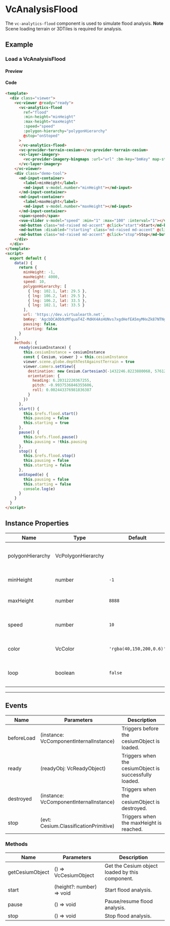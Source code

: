 # VcAnalysisFlood

The `vc-analytics-flood` component is used to simulate flood analysis. **Note** Scene loading terrain or 3DTiles is required for analysis.

## Example

### Load a VcAnalysisFlood

#### Preview

<doc-preview>
  <template>
    <div class="viewer">
      <vc-viewer @ready="ready">
        <vc-analytics-flood
          ref="flood"
          :min-height="minHeight"
          :max-height="maxHeight"
          :speed="speed"
          :polygon-hierarchy="polygonHierarchy"
          @stop="onStoped"
        >
        </vc-analytics-flood>
        <vc-provider-terrain-cesium></vc-provider-terrain-cesium>
        <vc-layer-imagery>
          <vc-provider-imagery-bingmaps :url="url" :bm-key="bmKey" map-style="Aerial"></vc-provider-imagery-bingmaps>
        </vc-layer-imagery>
      </vc-viewer>
      <div class="demo-tool">
        <md-input-container>
          <label>minHeight</label>
          <md-input v-model.number="minHeight"></md-input>
        </md-input-container>
        <md-input-container>
          <label>maxHeight</label>
          <md-input v-model.number="maxHeight"></md-input>
        </md-input-container>
        <span>speed</span>
        <vue-slider v-model="speed" :min="1" :max="100" :interval="1"></vue-slider>
        <md-button class="md-raised md-accent" @click="start">Start</md-button>
        <md-button :disabled="!starting" class="md-raised md-accent" @click="pause">{{pausing ? 'Start' : 'Pause'}}</md-button>
        <md-button class="md-raised md-accent" @click="stop">Stop</md-button>
      </div>
    </div>
  </template>
  <script>
    export default {
      data() {
        return {
          minHeight: -1,
          maxHeight: 4000,
          speed: 10,
          polygonHierarchy: [
            { lng: 102.1, lat: 29.5 },
            { lng: 106.2, lat: 29.5 },
            { lng: 106.2, lat: 33.5 },
            { lng: 102.1, lat: 33.5 }
          ],
          url: 'https://dev.virtualearth.net',
          bmKey: 'AgcbDCAOb9zMfquaT4Z-MdHX4AsHUNvs7xgdHefEA5myMHxZk87NTNgdLbG90IE-', // 可到(https://www.bingmapsportal.com/)申请Key。
          pausing: false,
          starting: false
        }
      },
      methods: {
        ready(cesiumInstance) {
          this.cesiumInstance = cesiumInstance
          const { Cesium, viewer } = this.cesiumInstance
          viewer.scene.globe.depthTestAgainstTerrain = true
          viewer.camera.setView({
            destination: new Cesium.Cartesian3(-1432246.8223880068, 5761224.588247942, 3297281.1889481535),
            orientation: {
              heading: 6.20312220367255,
              pitch: -0.9937536846355606,
              roll: 0.002443376981836387
            }
          })
        },
        start (){
          this.$refs.flood.start()
          this.pausing = false
          this.starting = true
        },
        pause() {
          this.$refs.flood.pause()
          this.pausing = !this.pausing
        },
        stop() {
          this.$refs.flood.stop()
          this.pausing = false
          this.starting = false
        },
        onStoped(e) {
          this.pausing = false
          this.starting = false
          console.log(e)
        }
      }
    }
  </script>
</doc-preview>

#### Code

```html
<template>
  <div class="viewer">
    <vc-viewer @ready="ready">
      <vc-analytics-flood
        ref="flood"
        :min-height="minHeight"
        :max-height="maxHeight"
        :speed="speed"
        :polygon-hierarchy="polygonHierarchy"
        @stop="onStoped"
      >
      </vc-analytics-flood>
      <vc-provider-terrain-cesium></vc-provider-terrain-cesium>
      <vc-layer-imagery>
        <vc-provider-imagery-bingmaps :url="url" :bm-key="bmKey" map-style="Aerial"></vc-provider-imagery-bingmaps>
      </vc-layer-imagery>
    </vc-viewer>
    <div class="demo-tool">
      <md-input-container>
        <label>minHeight</label>
        <md-input v-model.number="minHeight"></md-input>
      </md-input-container>
      <md-input-container>
        <label>maxHeight</label>
        <md-input v-model.number="maxHeight"></md-input>
      </md-input-container>
      <span>speed</span>
      <vue-slider v-model="speed" :min="1" :max="100" :interval="1"></vue-slider>
      <md-button class="md-raised md-accent" @click="start">Start</md-button>
      <md-button :disabled="!starting" class="md-raised md-accent" @click="pause">{{pausing ? 'Start' : 'Pause'}}</md-button>
      <md-button class="md-raised md-accent" @click="stop">Stop</md-button>
    </div>
  </div>
</template>
<script>
  export default {
    data() {
      return {
        minHeight: -1,
        maxHeight: 4000,
        speed: 10,
        polygonHierarchy: [
          { lng: 102.1, lat: 29.5 },
          { lng: 106.2, lat: 29.5 },
          { lng: 106.2, lat: 33.5 },
          { lng: 102.1, lat: 33.5 }
        ],
        url: 'https://dev.virtualearth.net',
        bmKey: 'AgcbDCAOb9zMfquaT4Z-MdHX4AsHUNvs7xgdHefEA5myMHxZk87NTNgdLbG90IE-', // 可到(https://www.bingmapsportal.com/)申请Key。
        pausing: false,
        starting: false
      }
    },
    methods: {
      ready(cesiumInstance) {
        this.cesiumInstance = cesiumInstance
        const { Cesium, viewer } = this.cesiumInstance
        viewer.scene.globe.depthTestAgainstTerrain = true
        viewer.camera.setView({
          destination: new Cesium.Cartesian3(-1432246.8223880068, 5761224.588247942, 3297281.1889481535),
          orientation: {
            heading: 6.20312220367255,
            pitch: -0.9937536846355606,
            roll: 0.002443376981836387
          }
        })
      },
      start() {
        this.$refs.flood.start()
        this.pausing = false
        this.starting = true
      },
      pause() {
        this.$refs.flood.pause()
        this.pausing = !this.pausing
      },
      stop() {
        this.$refs.flood.stop()
        this.pausing = false
        this.starting = false
      },
      onStoped(e) {
        this.pausing = false
        this.starting = false
        console.log(e)
      }
    }
  }
</script>
```

## Instance Properties

<!-- prettier-ignore -->
| Name | Type | Default | Description |
| ---------------- | --------------------- | ------------------------ | ---------------------------------------------- |
| polygonHierarchy |VcPolygonHierarchy | | `required` Specify ths VcPolygonHierarchy of polygon. |
| minHeight | number | `-1 ` | `optional` Specify the minimum elevation. |
| maxHeight | number | `8888` | `optional` Specify the maximum elevation. |
| speed | number | `10` | `optional` Specify the height to increase each frame. |
| color | VcColor | `'rgba(40,150,200,0.6)'` | `optional` Specify the VcColor of water. |
| loop | boolean | `false` | `optional` Specify whether to restart after reaching the maximum height. |

---

## Events

| Name       | Parameters                              | Description                                            |
| ---------- | --------------------------------------- | ------------------------------------------------------ |
| beforeLoad | (instance: VcComponentInternalInstance) | Triggers before the cesiumObject is loaded.            |
| ready      | (readyObj: VcReadyObject)               | Triggers when the cesiumObject is successfully loaded. |
| destroyed  | (instance: VcComponentInternalInstance) | Triggers when the cesiumObject is destroyed.           |
| stop       | (evt: Cesium.ClassificationPrimitive)   | Triggers when the maxHeight is reached.                |

### Methods

| Name            | Parameters                | Description                                     |
| --------------- | ------------------------- | ----------------------------------------------- |
| getCesiumObject | () => VcCesiumObject      | Get the Cesium object loaded by this component. |
| start           | (height?: number) => void | Start flood analysis.                           |
| pause           | () => void                | Pause/resume flood analysis.                    |
| stop            | () => void                | Stop flood analysis.                            |
